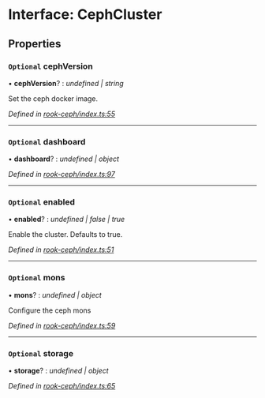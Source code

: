 
# Interface: CephCluster

## Properties

### `Optional` cephVersion

• **cephVersion**? : *undefined | string*

Set the ceph docker image.

*Defined in [rook-ceph/index.ts:55](https://github.com/Place1/kloudlib/blob/27a9d16/packages/rook-ceph/index.ts#L55)*

___

### `Optional` dashboard

• **dashboard**? : *undefined | object*

*Defined in [rook-ceph/index.ts:97](https://github.com/Place1/kloudlib/blob/27a9d16/packages/rook-ceph/index.ts#L97)*

___

### `Optional` enabled

• **enabled**? : *undefined | false | true*

Enable the cluster.
Defaults to true.

*Defined in [rook-ceph/index.ts:51](https://github.com/Place1/kloudlib/blob/27a9d16/packages/rook-ceph/index.ts#L51)*

___

### `Optional` mons

• **mons**? : *undefined | object*

Configure the ceph mons

*Defined in [rook-ceph/index.ts:59](https://github.com/Place1/kloudlib/blob/27a9d16/packages/rook-ceph/index.ts#L59)*

___

### `Optional` storage

• **storage**? : *undefined | object*

*Defined in [rook-ceph/index.ts:65](https://github.com/Place1/kloudlib/blob/27a9d16/packages/rook-ceph/index.ts#L65)*
